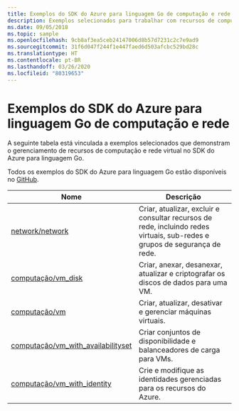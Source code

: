 ```yaml
---
title: Exemplos do SDK do Azure para linguagem Go de computação e rede
description: Exemplos selecionados para trabalhar com recursos de computação como VMs e redes virtuais do SDK do Azure para linguagem Go.
ms.date: 09/05/2018
ms.topic: sample
ms.openlocfilehash: 9cb8af3ea5ceb24147006d8b57d7231c2c7e9ad9
ms.sourcegitcommit: 31f6d047f244f1e447faed6d503afcbc529bd28c
ms.translationtype: HT
ms.contentlocale: pt-BR
ms.lasthandoff: 03/26/2020
ms.locfileid: "80319653"
---
```

# <a name="azure-sdk-for-go-samples-for-compute-and-networking"></a>Exemplos do SDK do Azure para linguagem Go de computação e rede

A seguinte tabela está vinculada a exemplos selecionados que demonstram o gerenciamento de recursos de computação e rede virtual no SDK do Azure para linguagem Go.

Todos os exemplos do SDK do Azure para linguagem Go estão disponíveis no [GitHub](https://github.com/Azure-Samples/azure-sdk-for-go-samples).

| Nome | Descrição |
|------|-------------|
| [network/network](https://github.com/Azure-Samples/azure-sdk-for-go-samples/blob/master/network/network.go) | Criar, atualizar, excluir e consultar recursos de rede, incluindo redes virtuais, sub-redes e grupos de segurança de rede. |
| [computação/vm_disk](https://github.com/Azure-Samples/azure-sdk-for-go-samples/blob/master/compute/vm_disk.go) | Criar, anexar, desanexar, atualizar e criptografar os discos de dados para uma VM. |
| [computação/vm](https://github.com/Azure-Samples/azure-sdk-for-go-samples/blob/master/compute/vm.go) | Criar, atualizar, desativar e gerenciar máquinas virtuais. |
| [computação/vm_with_availabilityset](https://github.com/Azure-Samples/azure-sdk-for-go-samples/blob/master/compute/vm_with_availabilityset.go) | Criar conjuntos de disponibilidade e balanceadores de carga para VMs. |
| [computação/vm_with_identity](https://github.com/Azure-Samples/azure-sdk-for-go-samples/blob/master/compute/vm_with_identity.go) | Crie e modifique as identidades gerenciadas para os recursos do Azure. | 
